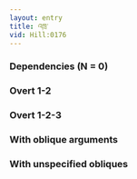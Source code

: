 ```yaml
---
layout: entry
title: འཁྲ་
vid: Hill:0176
---
```

### Dependencies (N = 0)


### Overt 1-2


### Overt 1-2-3


### With oblique arguments


### With unspecified obliques
